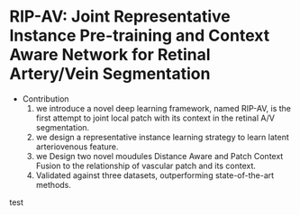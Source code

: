 # RIP-AV: Joint Representative Instance Pre-training and Context Aware Network for Retinal Artery/Vein Segmentation 

- Contribution
  1) we introduce a novel deep learning framework, named RIP-AV, is the first attempt to joint local patch with its context in the retinal A/V segmentation.
  2) we design a representative instance learning strategy to learn latent arteriovenous feature. 
  3) we Design two novel moudules Distance Aware and Patch Context Fusion to the relationship of vascular patch and its context.  
  4) Validated against three datasets, outperforming state-of-the-art methods.    

test
